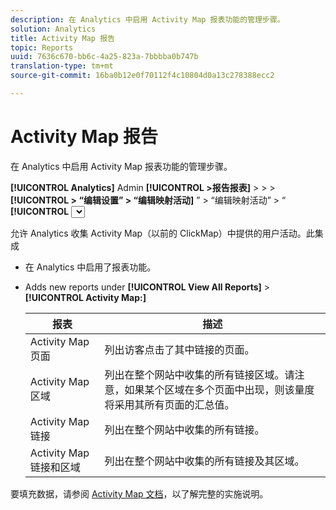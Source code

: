 ```yaml
---
description: 在 Analytics 中启用 Activity Map 报表功能的管理步骤。
solution: Analytics
title: Activity Map 报告
topic: Reports
uuid: 7636c670-bb6c-4a25-823a-7bbbba0b747b
translation-type: tm+mt
source-git-commit: 16ba0b12e0f70112f4c10804d0a13c278388ecc2

---
```



# Activity Map 报告

在 Analytics 中启用 Activity Map 报表功能的管理步骤。

**[!UICONTROL Analytics]** Admin **[!UICONTROL &gt;报告报表]** &gt; &gt; &gt; **[!UICONTROL &gt; “编辑设置” &gt; “编辑映射活动]** ” &gt; “编辑映射活动” &gt; “ **[!UICONTROL <select report suite>]************[!UICONTROL 映射”报告]**

允许 Analytics 收集 Activity Map（以前的 ClickMap）中提供的用户活动。此集成

* 在 Analytics 中启用了报表功能。
* Adds new reports under **[!UICONTROL View All Reports]** &gt; **[!UICONTROL Activity Map:]**

   | 报表 | 描述 |
   |---|---|
   | Activity Map 页面 | 列出访客点击了其中链接的页面。 |
   | Activity Map 区域 | 列出在整个网站中收集的所有链接区域。请注意，如果某个区域在多个页面中出现，则该量度将采用其所有页面的汇总值。 |
   | Activity Map 链接 | 列出在整个网站中收集的所有链接。 |
   | Activity Map 链接和区域 | 列出在整个网站中收集的所有链接及其区域。 |

要填充数据，请参阅 [Activity Map 文档](https://marketing.adobe.com/resources/help/en_US/analytics/activitymap/)，以了解完整的实施说明。
